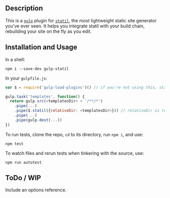 ## Description

This is a [`gulp`](http://gulpjs.com) plugin for
[`statil`](https://github.com/Mitranim/statil), the most lightweight static site
generator you've ever seen. It helps you integrate statil with your build chain,
rebuilding your site on the fly as you edit.

## Installation and Usage

In a shell:

```shell
npm i --save-dev gulp-statil
```

In your `gulpfile.js`:

```javascript
var $ = require('gulp-load-plugins')() // if you're not using this, start now

gulp.task('templates', function() {
  return gulp.src(<templatesDir> + '/**/*')
    .pipe(...)
    .pipe($.statil({relativeDir: <templatesDir>})) // relativeDir is required
    .pipe(...)
    .pipe(gulp.dest(...))
})
```

To run tests, clone the repo, `cd` to its directory, run `npm i`, and use:

```shell
npm test
```

To watch files and rerun tests when tinkering with the source, use:

```shell
npm run autotest
```

## ToDo / WIP

Include an options reference.
